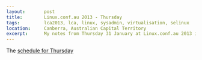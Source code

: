 ```yaml
---
layout:       post
title:        Linux.conf.au 2013 - Thursday
tags:         lca2013, lca, linux, sysadmin, virtualisation, selinux
location:     Canberra, Australian Capital Territory
excerpt:      My notes from Thursday 31 January at Linux.conf.au 2013 in Canberra.
---
```


The [schedule for Thursday][20130131]

[20130131]: http://lca2013.linux.org.au/programme/schedule/thursday
